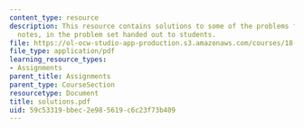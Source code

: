 ```yaml
---
content_type: resource
description: This resource contains solutions to some of the problems from the course
  notes, in the problem set handed out to students.
file: https://ol-ocw-studio-app-production.s3.amazonaws.com/courses/18-155-differential-analysis-fall-2004/59c53319bbec2e985619c6c23f73b409_solutions.pdf
file_type: application/pdf
learning_resource_types:
- Assignments
parent_title: Assignments
parent_type: CourseSection
resourcetype: Document
title: solutions.pdf
uid: 59c53319-bbec-2e98-5619-c6c23f73b409
---
```

